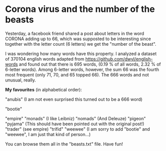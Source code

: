 # Corona virus and the number of the beasts
Yesterday, a facebook friend shared a post about letters in the word CORONA adding up to 66, which was supposted to be interesting since together with the letter count (6 letters) we get the "number of the beast".

I was wondering how many words have this property.
I analyzed a dataset of 370104 english words adapted from https://github.com/dwyl/english-words and found out that there is 695 words, (0.19 %  of all words, 2.32 % of 6-letter words). Among 6-letter words, however, the sum 66 was the fourth most frequent (only 71, 70, and 65 topped 66). The 666 words and not unusual, really.

**My favourites** (in alphabetical order):
 
  "anubis" (I am not even surprised this turned out to be a 666 word)
  
  "bootie"
  
  "empire" 
  "monads" (I like Leibniz)
  "nomads" (And Deleuze)
  "pigeon"
  "pyjama" (This should have been pointed out with the original post!)
  "trader" (see empire)
  "trifid"
  "weewee" (I am sorry to add "bootie" and "weewee", I am just that kind of person...)

You can browse them all in the "beasts.txt" file.
Have fun!

